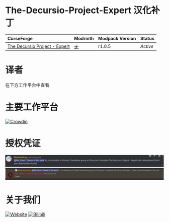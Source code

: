 # The-Decursio-Project-Expert 汉化补丁
CurseForge|Modrinth|Modpack Version|Status
:-|:-|:-|:-
[The Decursio Project - Expert](https://www.curseforge.com/minecraft/modpacks/decursio-project)|[无]()|r1.0.5|*Active*|
# 译者
在下方工作平台中查看
# 主要工作平台
[![Crowdin](https://badges.crowdin.net/the-decursio-project-expert/localized.svg)](https://crowdin.com/project/the-decursio-project-expert)
# 授权凭证
![Alt text](https://github.com/VM-Chinese-translate-group/The-Decursio-Project-Expert-chinese-patch/raw/main/授权/1-授权.jpg "问")
![Alt text](https://github.com/VM-Chinese-translate-group/The-Decursio-Project-Expert-chinese-patch/blob/main/授权/2-授权.jpg "答")
# 关于我们
  [![Website](https://shields.io/website?up_message=vmct-cn.top&url=http://vmct-cn.top&label=Website)](http://vmct-cn.top)
  [![Bilibili](https://shields.io/website?up_message=Space&url=https://space.bilibili.com/2085089798/&label=Bilibili)](https://space.bilibili.com/2085089798/)
  
<!--
  仓库统计数据等都需要自己填写，只是个模板而已，不会写那么细。
  仓库统计数据的表格来这里获取https://repobeats.axiom.co/ 然后将链接填写至空格当中
-->
